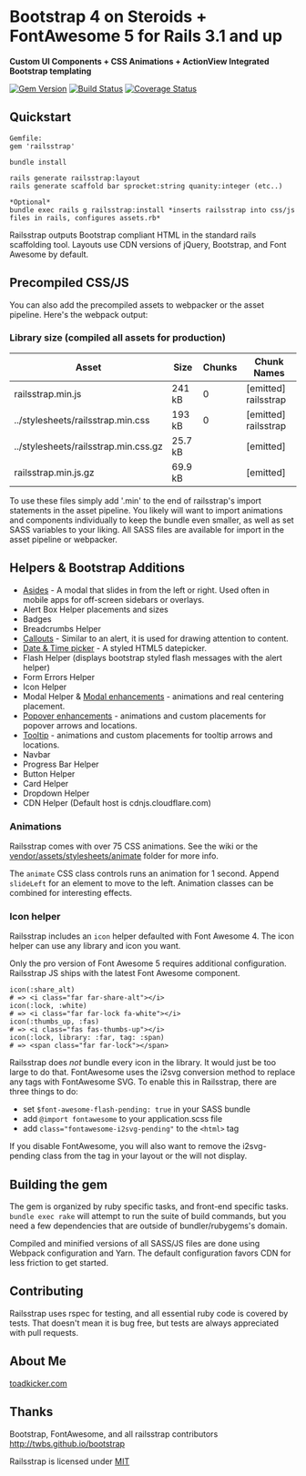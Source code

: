 # Bootstrap 4 on Steroids + FontAwesome 5 for Rails 3.1 and up

**Custom UI Components + CSS Animations + ActionView Integrated Bootstrap templating**

[![Gem Version](https://badge.fury.io/rb/railsstrap.svg)](http://badge.fury.io/rb/railsstrap)
[![Build Status](https://travis-ci.org/toadkicker/railsstrap.svg?branch=develop)](https://travis-ci.org/toadkicker/railsstrap)
[![Coverage Status](https://img.shields.io/coveralls/toadkicker/railsstrap.svg)](https://coveralls.io/r/toadkicker/railsstrap?branch=master)

## Quickstart
```
Gemfile:
gem 'railsstrap'

bundle install

rails generate railsstrap:layout
rails generate scaffold bar sprocket:string quanity:integer (etc..)

*Optional*
bundle exec rails g railsstrap:install *inserts railsstrap into css/js files in rails, configures assets.rb*
```


Railsstrap outputs Bootstrap compliant HTML in the standard rails scaffolding tool.
Layouts use CDN versions of jQuery, Bootstrap, and Font Awesome by default.

## Precompiled CSS/JS

You can also add the precompiled assets to webpacker or the asset pipeline. Here's the webpack output:

### Library size (compiled all assets for production)
|                             Asset |     Size |  Chunks |           Chunk Names |
|-----------------------------------|----------|---------|-----------------------|
|                  railsstrap.min.js  |   241 kB |     0   | [emitted]  railsstrap |
|   ../stylesheets/railsstrap.min.css |   193 kB |     0   | [emitted]  railsstrap |
|../stylesheets/railsstrap.min.css.gz |  25.7 kB |         | [emitted]             |
|                railsstrap.min.js.gz |  69.9 kB |         | [emitted]             |


To use these files simply add '.min' to the end of railsstrap's import statements in the asset pipeline. 
You likely will want to import animations and components individually to keep the bundle even smaller, as well as set SASS variables to your liking.
All SASS files are available for import in the asset pipeline or webpacker.

## Helpers & Bootstrap Additions
* [Asides](https://github.com/toadkicker/railsstrap/wiki/Bootstrap-Additions#aside) - A modal that slides in from the left or right. Used often in mobile apps for off-screen sidebars or overlays.
* Alert Box Helper placements and sizes
* Badges
* Breadcrumbs Helper
* [Callouts](https://github.com/toadkicker/railsstrap/wiki/Bootstrap-Additions#callout) - Similar to an alert, it is used for drawing attention to content.
* [Date & Time picker](https://github.com/toadkicker/railsstrap/wiki/Bootstrap-Additions#datepicker--timepicker) - A styled HTML5 datepicker.
* Flash Helper (displays bootstrap styled flash messages with the alert helper)
* Form Errors Helper
* Icon Helper
* Modal Helper & [Modal enhancements](https://github.com/toadkicker/railsstrap/wiki/Bootstrap-Additions#modal) - animations and real centering placement.
* [Popover enhancements](https://github.com/toadkicker/railsstrap/wiki/Bootstrap-Additions#popover) - animations and custom placements for popover arrows and locations.
* [Tooltip](https://github.com/toadkicker/railsstrap/wiki/Bootstrap-Additions#tooltip) - animations and custom placements for tooltip arrows and locations.
* Navbar
* Progress Bar Helper
* Button Helper
* Card Helper
* Dropdown Helper
* CDN Helper (Default host is cdnjs.cloudflare.com)

### Animations

Railsstrap comes with over 75 CSS animations. See the wiki or the [vendor/assets/stylesheets/animate](https://github.com/toadkicker/railsstrap/tree/master/vendor/assets/stylesheets/animate) folder for more info.

The `animate` CSS class controls runs an animation for 1 second. Append `slideLeft` for an element to move to the left. Animation classes can be combined for interesting effects.

### Icon helper
Railsstrap includes an `icon` helper defaulted with Font Awesome 4. The icon helper can use any library and icon you want.
 
Only the pro version of Font Awesome 5 requires additional configuration. Railsstrap JS ships with the latest Font Awesome component.

```
icon(:share_alt)
# => <i class="far far-share-alt"></i>
icon(:lock, :white)
# => <i class="far far-lock fa-white"></i>
icon(:thumbs_up, :fas)
# => <i class="fas fas-thumbs-up"></i>
icon(:lock, library: :far, tag: :span)
# => <span class="far far-lock"></span>
```

Railsstrap does *not* bundle every icon in the library. It would just be too large to do that. 
FontAwesome uses the i2svg conversion method to replace any <i></i> tags with FontAwesome SVG.
To enable this in Railsstrap, there are three things to do:
* set `$font-awesome-flash-pending: true` in your SASS bundle
* add `@import fontawesome` to your application.scss file
* add `class="fontawesome-i2svg-pending"` to the `<html>` tag

If you disable FontAwesome, you will also want to remove the i2svg-pending class from the <html> tag in your layout or the <body> will not display.


## Building the gem

The gem is organized by ruby specific tasks, and front-end specific tasks. `bundle exec rake` will attempt to run the suite of build commands, but you need a few dependencies that are outside of bundler/rubygems's domain.

Compiled and minified versions of all SASS/JS files are done using Webpack configuration and Yarn. The default configuration favors CDN for less friction to get started.


## Contributing
Railsstrap uses rspec for testing, and all essential ruby code is covered by tests. That doesn't mean it is bug free, but
tests are always appreciated with pull requests.

## About Me
[toadkicker.com](http://toadkicker.com)


## Thanks
Bootstrap, FontAwesome, and all railsstrap contributors
http://twbs.github.io/bootstrap

Railsstrap is licensed under [MIT](https://github.com/toadkicker/railsstrap/LICENSE.md)

